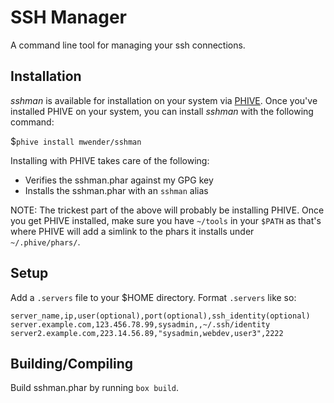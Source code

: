 # SSH Manager

A command line tool for managing your ssh connections.

## Installation

*sshman* is available for installation on your system via [PHIVE](https://phar.io). Once you've installed PHIVE on your system, you can install *sshman* with the following command:

$`phive install mwender/sshman`

Installing with PHIVE takes care of the following:

- Verifies the sshman.phar against my GPG key
- Installs the sshman.phar with an `sshman` alias

NOTE: The trickest part of the above will probably be installing PHIVE. Once you get PHIVE installed, make sure you have `~/tools` in your `$PATH` as that's where PHIVE will add a simlink to the phars it installs under `~/.phive/phars/`.

## Setup

Add a `.servers` file to your $HOME directory. Format `.servers` like so:

```
server_name,ip,user(optional),port(optional),ssh_identity(optional)
server.example.com,123.456.78.99,sysadmin,,~/.ssh/identity
server2.example.com,223.14.56.89,"sysadmin,webdev,user3",2222
```

## Building/Compiling

Build sshman.phar by running `box build`.